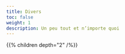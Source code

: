 ```yaml
---
title: Divers
toc: false
weight: 1
description: Un peu tout et n’importe quoi
---
```

<!--more-->

{{% children depth="2" /%}}